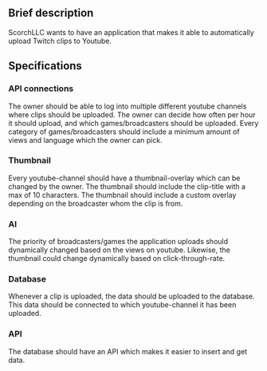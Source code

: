 
## Brief description
ScorchLLC wants to have an application that makes it able to automatically upload Twitch clips to Youtube.

## Specifications
### API connections
The owner should be able to log into multiple different youtube channels where clips should be uploaded. The owner can decide how often per hour it should upload, and which games/broadcasters should be uploaded. Every category of games/broadcasters should include a minimum amount of views and language which the owner can pick.


### Thumbnail
Every youtube-channel should have a thumbnail-overlay which can be changed by the owner. The thumbnail should include the clip-title with a max of 10 characters. The thumbnail should include a custom overlay depending on the broadcaster whom the clip is from.

### AI
The priority of broadcasters/games the application uploads should dynamically changed based on the views on youtube. 
Likewise, the thumbnail could change dynamically based on click-through-rate.

### Database
Whenever a clip is uploaded, the data should be uploaded to the database. This data should be connected to which youtube-channel it has been uploaded.

### API
The database should have an API which makes it easier to insert and get data.